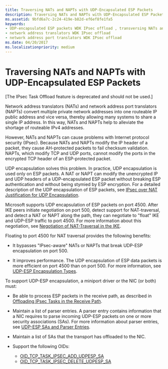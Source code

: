```yaml
---
title: Traversing NATs and NAPTs with UDP-Encapsulated ESP Packets
description: Traversing NATs and NAPTs with UDP-Encapsulated ESP Packets
ms.assetid: 9bfd6a7c-2c24-419e-b82d-ef6ef8fe1fa5
keywords:
- UDP-encapsulated ESP packets WDK IPsec offload , transversing NATs and NAPTs
- network address translators WDK IPsec offload
- network address port translators WDK IPsec offload
ms.date: 04/20/2017
ms.localizationpriority: medium
---
```


# Traversing NATs and NAPTs with UDP-Encapsulated ESP Packets

\[The IPsec Task Offload feature is deprecated and should not be used.\]




Network address translators (NATs) and network address port translators (NAPTs) convert multiple private network addresses into one routeable IP public address and vice versa, thereby allowing many systems to share a single IP address. In this way, NATs and NAPTs help to alleviate the shortage of routeable IPv4 addresses.

However, NATs and NAPTs can cause problems with Internet protocol security (IPsec). Because NATs and NAPTs modify the IP header of a packet, they cause AH-protected packets to fail checksum validation. NAPTs, which modify TCP and UDP ports, cannot modify the ports in the encrypted TCP header of an ESP-protected packet.

UDP encapsulation solves this problem. In practice, UDP encapsulation is used only on ESP packets. A NAT or NAPT can modify the unencrypted IP and UDP headers of a UDP-encapsulated ESP packet without breaking ESP authentication and without being stymied by ESP encryption. For a detailed description of the UDP encapsulation of ESP packets, see [IPsec over NAT Justification for UDP Encapsulation](https://go.microsoft.com/fwlink/p/?linkid=9856).

Microsoft supports UDP encapsulation of ESP packets on port 4500. After IKE peers initiate negotiation on port 500, detect support for NAT-traversal, and detect a NAT or NAPT along the path, they can negotiate to "float" IKE and UDP-ESP traffic to port 4500. For more information about this negotiation, see [Negotiation of NAT-Traversal in the IKE](https://go.microsoft.com/fwlink/p/?linkid=9857).

Floating to port 4500 for NAT traversal provides the following benefits:

-   It bypasses "IPsec-aware" NATs or NAPTs that break UDP-ESP encapsulation on port 500.

-   It improves performance. The UDP encapsulation of ESP data packets is more efficient on port 4500 than on port 500. For more information, see [UDP-ESP Encapsulation Types](udp-esp-encapsulation-types.md).

To support UDP-ESP encapsulation, a miniport driver or the NIC (or both) must:

-   Be able to process ESP packets in the receive path, as described in [Offloading IPsec Tasks in the Receive Path](offloading-ipsec-tasks-in-the-receive-path.md).

-   Maintain a list of parser entries. A parser entry contains information that a NIC requires to parse incoming UDP-ESP packets on one or more security associations (SAs). For more information about parser entries, see [UDP-ESP SAs and Parser Entries](udp-esp-sas-and-parser-entries.md).

-   Maintain a list of SAs that the transport has offloaded to the NIC.

-   Support the following OIDs:
    -   [OID\_TCP\_TASK\_IPSEC\_ADD\_UDPESP\_SA](https://docs.microsoft.com/windows-hardware/drivers/network/oid-tcp-task-ipsec-add-udpesp-sa)
    -   [OID\_TCP\_TASK\_IPSEC\_DELETE\_UDPESP\_SA](https://docs.microsoft.com/windows-hardware/drivers/network/oid-tcp-task-ipsec-delete-udpesp-sa)

 

 





